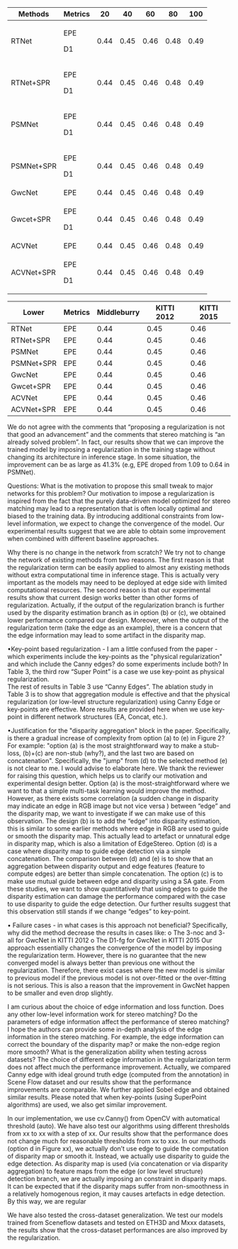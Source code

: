             
|Methods|Metrics |20 | 40 | 60 | 80 | 100  
---- | ---- |---- |---- |---- | ----|---- 
RTNet|<p> EPE <p> D1  | 0.44 | 0.45| 0.46| 0.48| 0.49| 0.5 
RTNet+SPR|<p> EPE <p> D1 | 0.44 | 0.45| 0.46| 0.48| 0.49| 0.5  
PSMNet|<p> EPE <p> D1 | 0.44 | 0.45| 0.46| 0.48| 0.49| 0.5 
PSMNet+SPR|<p> EPE <p> D1  | 0.44 | 0.45| 0.46| 0.48| 0.49| 0.5  
GwcNet|EPE  | 0.44 | 0.45| 0.46| 0.48| 0.49| 0.5 
Gwcet+SPR|<p> EPE <p> D1  | 0.44 | 0.45| 0.46| 0.48| 0.49| 0.5  
ACVNet|EPE  | 0.44 | 0.45| 0.46| 0.48| 0.49| 0.5 
ACVNet+SPR|<p> EPE <p> D1  | 0.44 | 0.45| 0.46| 0.48| 0.49| 0.5  



|Lower |Metrics | Middleburry | KITTI 2012 | KITTI 2015
---- | ---- |---- |---- | ----
RTNet|EPE  | 0.44 | 0.45| 0.46 
RTNet+SPR|EPE  | 0.44 | 0.45| 0.46
PSMNet|EPE  | 0.44 | 0.45| 0.46
PSMNet+SPR|EPE  | 0.44 | 0.45| 0.46
GwcNet|EPE  | 0.44 | 0.45| 0.46
Gwcet+SPR|EPE  | 0.44 | 0.45| 0.46
ACVNet|EPE  | 0.44 | 0.45| 0.46
ACVNet+SPR|EPE  | 0.44 | 0.45| 0.46

We do not agree with the comments that “proposing a regularization is not that good an advancement” and the comments that stereo matching is “an already solved problem”. In fact, our results show that we can improve the trained model by imposing a regularization in the training stage without changing its architecture in inference stage. In some situation, the improvement can be as large as 41.3% (e.g, EPE droped from 1.09 to 0.64 in PSMNet). 

Questions: What is the motivation to propose this small tweak to major networks for this problem?
Our motivation to impose a regularization is inspired from the fact that the purely data-driven model optimized for stereo matching may lead to a representation that is often locally optimal and biased to the training data. By introducing additional constraints from low-level information, we expect to change the convergence of the model. Our experimental results suggest that we are able to obtain some improvement when combined with different baseline approaches. 
            
Why there is no change in the network from scratch?
We try not to change the network of existing methods from two reasons. The first reason is that the regularization term can be easily applied to almost any existing methods without extra computational time in inference stage. This is actually very important as the models may need to be deployed at edge side with limited computational resources.  The second reason is that our experimental results show that current design works better than other forms of regularization. Actually, if the output of the regularization branch is further used by the disparity estimation branch as in option (b) or (c), we obtained lower performance compared our design. Moreover, when the output of the regularization term (take the edge as an example), there is a concern that the edge information may lead to some artifact in the disparity map. 


•Key-point based regularization - I am a little confused from the paper - which experiments include the key-points as the "physical regularization" and which include the Canny edges? do some experiments include both?
In Table 3, the third row “Super Point” is a case we use key-point as physical regularization.  
The rest of results in Table 3 use “Canny Edges”. The ablation study in Table 3 is to show that aggregation module is effective and that the physical regularization (or low-level structure regularization) using Canny Edge or key-points are effective. More results are provided here when we use key-point in different network structures (EA, Concat, etc.). 

•Justification for the "disparity aggregation" block in the paper. Specifically, is there a gradual increase of complexity from option (a) to (e) in Figure 2? For example: "option (a) is the most straightforward way to make a stub-loss, (b)+(c) are non-stub (why?), and the last two are based on concatenation". Specifically, the "jump" from (d) to the selected method (e) is not clear to me. I would advise to elaborate here.
We thank the reviewer for raising this question, which helps us to clarify our motivation and experimental design better. Option (a) is the most-straightforward where we want to that a simple multi-task learning would improve the method. However, as there exists some correlation (a sudden change in disparity may indicate an edge in RGB image but not vice versa ) between “edge” and the disparity map, we want to investigate if we can make use of this observation. The design (b) is to add the “edge” into disparity estimation, this is similar to some earlier methods where edge in RGB are used to guide or smooth the disparity map. This actually lead to artefact or unnatural edge in disparity map, which is also a limitation of EdgeStereo. Option (d) is a case where disparity map to guide edge detection via a simple concatenation. The comparison between (d) and (e) is to show that an aggregation between disparity output and edge features (feature to compute edges) are better than simple concatenation. The option (c) is to make use mutual guide between edge and disparity using a SA gate. From these studies, we want to show quantitatively that using edges to guide the disparity estimation can damage the performance compared with the case to use disparity to guide the edge detection. Our further results suggest that this observation still stands if we change “edges” to key-point. 

•	Failure cases - in what cases is this approach not beneficial? Specifically, why did the method decrease the results in cases like:
o	The 3-noc and 3- all for GwcNet in KITTI 2012
o	The D1-fg for GwcNet in KITTI 2015
Our approach essentially changes the convergence of the model by imposing the regularization term. However, there is no guarantee that the new converged model is always better than previous one without the regularization. Therefore, there exist cases where the new model is similar to previous model if the previous model is not over-fitted or the over-fitting is not serious. This is also a reason that the improvement in GwcNet happen to be smaller and even drop slightly.


 I am curious about the choice of edge information and loss function. Does any other low-level information work for stereo matching?
Do the parameters of edge information affect the performance of stereo matching?
I hope the authors can provide some in-depth analysis of the edge information in the stereo matching. For example, the edge information can correct the boundary of the disparity map? or make the non-edge region more smooth?
What is the generalization ability when testing across datasets?
The choice of different edge information in the regularization term does not affect much the performance improvement. Actually, we compared Canny edge with ideal ground truth edge (computed from the annotation) in Scene Flow dataset and our results show that the performance improvements are comparable. We further applied Sobel edge and obtained similar results. Please noted that when key-points (using SuperPoint algorithms) are used, we also get similar improvement. 

In our implementation, we use cv.Canny() from OpenCV with automatical threshold (auto). We have also test our algorithms using different thresholds from xx to xx with a step of xx. Our results show that the performance does not change much for reasonable thresholds from xx to xxx.
In our methods (option d in Figure xx), we actually don’t use edge to guide the computation of disparity map or smooth it. Instead, we actually use disparity to guide the edge detection. As disparity map is used (via concatenation or via disparity aggregation) to feature maps from the edge (or low level structure) detection branch, we are actually imposing an constraint in disparity maps. It can be expected that if the disparity maps suffer from non-smoothness in a relatively homogenous region, it may causes artefacts in edge detection. By this way, we are regular

We have also tested the cross-dataset generalization. We test our models trained from Sceneflow datasets and tested on ETH3D and Mxxx datasets, the results show that the cross-dataset performances are also improved by the regularization. 


            
            
